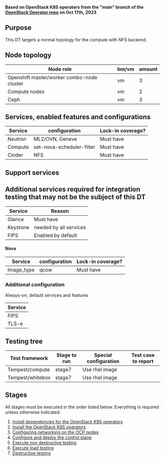 
**Based on OpenStack K8S operators from the "main" branch of the [OpenStack Operator repo](https://github.com/openstack-k8s-operators/openstack-operator/tree/78b3c876eaf9168f9d95b201997ebdc2da42fa02) on Oct 17th, 2023**

## Purpose

This DT targets a normal topology for the compute with NFS backend.

## Node topology

| Node role                                  | bm/vm | amount |
| ------------------------------------------ | ----- | ------ |
| Openshift master/worker combo-node cluster | vm    | 3      |
| Compute nodes                              | vm    | 2      |
| Ceph                                       | vm    | 3      |

## Services, enabled features and configurations

| Service         | configuration                | Lock-in coverage?  |
| ----------------| ---------------------------- | ------------------ |
| Neutron         | ML2/OVN, Geneve              | Must have          |
| Compute         | set-nova-scheduler-filter    | Must have          |
| Cinder          | NFS                          | Must have          |


## Support services
## Additional services required for integration testing that may not be the subject of this DT
| Service   |  Reason                |
| --------- | ---------------------- |
| Glance    | Must have              |
| Keystone  | needed by all services |
| FIPS      | Enabled by default     |

#### Nova
| Service         | configuration | Lock-in coverage?  |
| ----------------| --------------| ------------------ |
| Image_type      | qcow          | Must have          |

### Additional configuration

Always-on, default services and features

| Service  |
| -------- |
| FIPS     |
| TLS-e    |


## Testing tree

| Test framework   | Stage to run | Special configuration | Test case to report |
| ---------------- | ------------ | --------------------- | :-----------------: |
| Tempest/compute  | stage7       | Use rhel image        |                     |
| Tempest/whitebox | stage7       | Use rhel image        |                     |



## Stages

All stages must be executed in the order listed below. Everything is required unless otherwise indicated.

1. [Install dependencies for the OpenStack K8S operators](stage1)
2. [Install the OpenStack K8S operators](stage2)
3. [Configuring networking on the OCP nodes](stage3)
4. [Configure and deploy the control plane](stage4)
5. [Execute non destructive testing](stage7)
6. [Execute load testing](stage8)
7. [Destructive testing](stage9)
